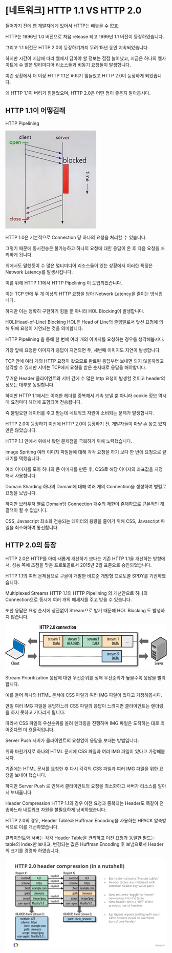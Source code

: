 # [네트워크] HTTP 1.1 VS HTTP 2.0

들어가기 전에
웹 개발자에게 있어서 HTTP는 빼놓을 수 없죠.

HTTP는 1996년 1.0 버전으로 처음 release 되고 1999년 1.1 버전이 등장하였습니다.

그리고 1.1 버전은 HTTP 2.0이 등장하기까지 무려 15년 동안 지속되었습니다.

 

하지만 시간이 지남에 따라 웹에서 담아야 할 정보는 점점 늘어났고, 지금은 하나의 웹사이트에 수 많은 멀티미디어 리소스들과 비동기 요청들이 발생합니다.

이런 상황에서 더 이상 HTTP 1.1은 버티기 힘들었고 HTTP 2.0이 등장하게 되었습니다.

왜 HTTP 1.1이 버티기 힘들었으며, HTTP 2.0은 어떤 점이 좋은지 알아봅시다.

 

## HTTP 1.1이 어떻길래
HTTP Pipelining

<img src="https://github.com/douzoneStudy/Web/blob/main/Images/HTTP/%231.png"/>

HTTP 1.0은 기본적으로 Connection 당 하나의 요청을 처리할 수 있습니다.

그렇기 때문에 동시전송은 불가능하고 하나의 요청에 대한 응답이 온 후 다음 요청을 처리하게 됩니다.

위에서도 말했듯이 수 많은 멀티미디어 리소스들이 있는 상황에서 이러한 특징은 Network Latency를 발생시킵니다.

 

이를 위해 HTTP 1.1에서 HTTP Pipelining 이 도입되었습니다.

이는 TCP 안에 두 개 이상의 HTTP 요청을 담아 Network Latency을 줄이는 방식입니다.

하지만 이는 정확히 구현하기 힘들 뿐 아니라 HOL Blocking이 발생합니다.

 

HOL(Head-of-Line) Blocking
HOL은 Head of Line의 줄임말로서 앞선 요청에 의해 뒤에 요청이 지연되는 것을 의미합니다.

HTTP Pipelining 을 통해 한 번에 여러 개의 이미지를 요청하는 경우를 생각해봅시다.

가장 앞에 요청한 이미지가 응답이 지연되면 두, 세번째 이미지도 지연이 발생합니다.

TCP 안에 여러 개의 HTTP 요청이 왔으므로 완료된 응답부터 보내면 되지 않을까라고 생각할 수 있지만 서버는 TCP에서 요청을 받은 순서대로 응답을 해야합니다.

 

무거운 Header
클라이언트와 서버 간에 수 많은 http 요청이 발생할 것이고 header의 정보는 대부분 동일합니다.

하지만 HTTP 1.1에서는 이러한 헤더를 중복해서 계속 보낼 뿐 아니라 cookie 정보 역시 매 요청마다 헤더에 포함되어 전송됩니다.

즉 불필요한 데이터를 주고 받는데 네트워크 자원이 소비되는 문제가 발생합니다.

 

HTTP 2.0이 등장하기 이전에
HTTP 2.0이 등장하기 전, 개발자들이 마냥 손 놓고 있지만은 않았습니다.

HTTP 1.1 안에서 위에서 봤던 문제점을 극복하기 위해 노력했습니다.

 

Image Spriting
여러 이미지 파일들에 대해 각각 요청을 하기 보다 한 번에 요청으로 끝내기를 택했습니다.

여러 이미지를 모아 하나의 큰 이미지를 만든 후, CSS로 해당 이미지의 좌표값을 지정해서 사용합니다.

 

Domain Sharding
하나의 Domain에 대해 여러 개의 Connection을 생성하여 병렬로 요청을 보냅니다.

하지만 브라우저 별로 Domain당 Connection 개수의 제한이 존재하므로 근본적인 해결책이 될 수 없습니다.

 

CSS, Javascript 최소화
전송되는 데이터의 용량을 줄이기 위해 CSS, Javascript 파일을 최소화하여 통신합니다.

 

 

## HTTP 2.0의 등장
HTTP 2.0은 HTTP를 아예 새롭게 개선하기 보다는 기존 HTTP 1.1을 개선하는 방향에서, 성능 쪽에 초점을 맞춘 프로토콜로서 2015년 2월 표준으로 승인되었습니다.

HTTP 1.1의 여러 문제점으로 구글이 개발한 비표준 개방형 프로토콜 SPDY를 기반하였습니다.

 

Multiplexed Streams
HTTP 1.1의 HTTP Pipelining 의 개선안으로 하나의 Connection으로 동시에 여러 개의 메세지를 주고 받을 수 있습니다.

또한 응답은 요청 순서에 상관없이 Stream으로 받기 때문에 HOL Blocking 도 발생하지 않습니다.

<img src="https://github.com/douzoneStudy/Web/blob/main/Images/HTTP/%232.png"/>

Stream Prioritization
응답에 대한 우선순위를 정해 우선순위가 높을수록 응답을 빨리 합니다.

예를 들어 하나의 HTML 문서에 CSS 파일과 여러 IMG 파일이 있다고 가정해봅시다.

만일 여러 IMG 파일을 응답하느라 CSS 파일의 응답이 느려지면 클라이언트는 렌더링을 하지 못하고 기다리게 됩니다.

따라서 CSS 파일의 우선순위를 올려 렌더링을 진행하며 IMG 파일은 도착하는 대로 띄어준다면 더 효율적입니다.

 

Server Push
서버가 클라이언트의 요청없이 응답을 보내는 방법입니다.

위와 마찬가지로 하나의 HTML 문서에 CSS 파일과 여러 IMG 파일이 있다고 가정해봅시다.

기존에는 HTML 문서를 요청한 후 다시 각각의 CSS 파일과 여러 IMG 파일을 위한 요청을 보내야 했습니다.

하지만 Server Push 로 인해서 클라이언트의 요청을 최소화하고 서버가 리소스를 알아서 보내줍니다.

 

Header Compression
HTTP 1.1의 경우 이전 요청과 중복되는 Header도 똑같이 전송하느라 네트워크 자원을 불필요하게 낭비하였습니다.

HTTP 2.0의 경우, Header Table과 Huffman Encoding을 사용하는 HPACK 압축방식으로 이를 개선하였습니다.

클라이언트와 서버는 각각 Header Table을 관리하고 이전 요청과 동일한 필드는 table의 index만 보내고, 변경되는 값은 Huffman Encoding 후 보냄으로서 Header의 크기를 경령화 하였습니다.

<img src="https://github.com/douzoneStudy/Web/blob/main/Images/HTTP/%233.png"/>


